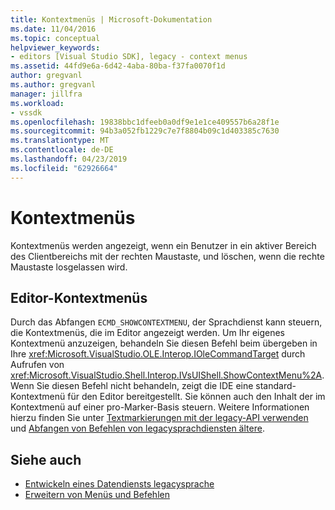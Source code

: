 ```yaml
---
title: Kontextmenüs | Microsoft-Dokumentation
ms.date: 11/04/2016
ms.topic: conceptual
helpviewer_keywords:
- editors [Visual Studio SDK], legacy - context menus
ms.assetid: 44fd9e6a-6d42-4aba-80ba-f37fa0070f1d
author: gregvanl
ms.author: gregvanl
manager: jillfra
ms.workload:
- vssdk
ms.openlocfilehash: 19838bbc1dfeeb0a0df9e1e1ce409557b6a28f1e
ms.sourcegitcommit: 94b3a052fb1229c7e7f8804b09c1d403385c7630
ms.translationtype: MT
ms.contentlocale: de-DE
ms.lasthandoff: 04/23/2019
ms.locfileid: "62926664"
---
```

# <a name="context-menus"></a>Kontextmenüs
Kontextmenüs werden angezeigt, wenn ein Benutzer in ein aktiver Bereich des Clientbereichs mit der rechten Maustaste, und löschen, wenn die rechte Maustaste losgelassen wird.

## <a name="editor-context-menus"></a>Editor-Kontextmenüs
 Durch das Abfangen `ECMD_SHOWCONTEXTMENU`, der Sprachdienst kann steuern, die Kontextmenüs, die im Editor angezeigt werden. Um Ihr eigenes Kontextmenü anzuzeigen, behandeln Sie diesen Befehl beim übergeben in Ihre <xref:Microsoft.VisualStudio.OLE.Interop.IOleCommandTarget> durch Aufrufen von <xref:Microsoft.VisualStudio.Shell.Interop.IVsUIShell.ShowContextMenu%2A>. Wenn Sie diesen Befehl nicht behandeln, zeigt die IDE eine standard-Kontextmenü für den Editor bereitgestellt. Sie können auch den Inhalt der im Kontextmenü auf einer pro-Marker-Basis steuern. Weitere Informationen hierzu finden Sie unter [Textmarkierungen mit der legacy-API verwenden](../extensibility/using-text-markers-with-the-legacy-api.md) und [Abfangen von Befehlen von legacysprachdiensten ältere](../extensibility/internals/intercepting-legacy-language-service-commands.md).

## <a name="see-also"></a>Siehe auch
- [Entwickeln eines Datendiensts legacysprache](../extensibility/internals/developing-a-legacy-language-service.md)
- [Erweitern von Menüs und Befehlen](../extensibility/extending-menus-and-commands.md)